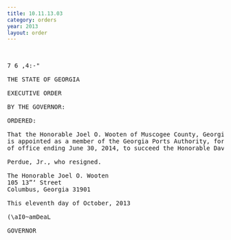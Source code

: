 ```yaml
---
title: 10.11.13.03
category: orders
year: 2013
layout: order
---
```


<pre> 

7 6 ,4:-"

THE STATE OF GEORGIA

EXECUTIVE ORDER

BY THE GOVERNOR:

ORDERED:

That the Honorable Joel O. Wooten of Muscogee County, Georgia,
is appointed as a member of the Georgia Ports Authority, for a term
of office ending June 30, 2014, to succeed the Honorable David A.

Perdue, Jr., who resigned.

The Honorable Joel O. Wooten
105 13”‘ Street
Columbus, Georgia 31901

This eleventh day of October, 2013

(\aI0~amDeaL

GOVERNOR

</pre>
